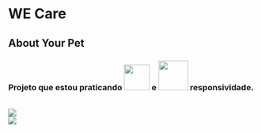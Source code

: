 <h1>WE Care</h1>
<h2>About Your Pet</h2>

<h3>Projeto que estou praticando <img src="https://img.shields.io/badge/CSS-239120?&style=for-the-badge&logo=css3&logoColor=white" width="52px"/>  e 
  <img src="https://img.shields.io/badge/HTML-239120?style=for-the-badge&logo=html5&logoColor=white" width="60px" /> responsividade.</h3>
<br>

<img src="https://github.com/Gabriela-Lopes26/we-care-responsividade/blob/master/img/Desktop.png?raw=true"/>
<br>
<img src="https://github.com/Gabriela-Lopes26/we-care-responsividade/blob/master/img/Mobile_cell.png?raw=true"/>
